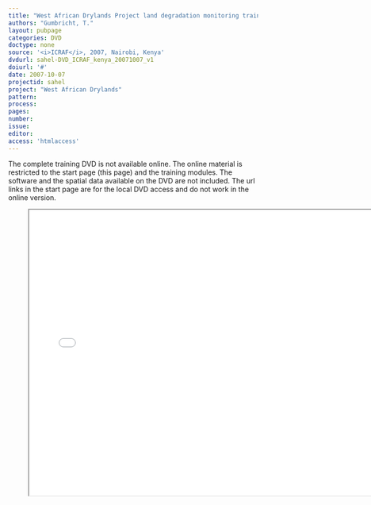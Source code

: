 ```yaml
---
title: "West African Drylands Project land degradation monitoring training DVD"
authors: "Gumbricht, T."
layout: pubpage
categories: DVD
doctype: none
source: '<i>ICRAF</i>, 2007, Nairobi, Kenya'
dvdurl: sahel-DVD_ICRAF_kenya_20071007_v1
doiurl: '#'
date: 2007-10-07
projectid: sahel
project: "West African Drylands"
pattern:
process:
pages:
number:
issue:
editor:
access: 'htmlaccess'
---
```

The complete training DVD is not available online. The online material is restricted to the start page (this page) and the training modules. The software and the spatial data available on the DVD are not included. The url links in the start page are for the local DVD access and do not work in the online version.

<figure>
  <iframe src="{{ site.commonurl }}/dvd/{{ page.dvdurl }}/index.html"
    style="width:720px; height:576px;" frameborder="1">
  </iframe>
</figure>
